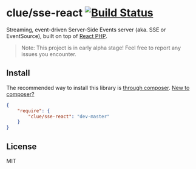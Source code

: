 # clue/sse-react [![Build Status](https://travis-ci.org/clue/php-sse-react.svg?branch=master)](https://travis-ci.org/clue/php-sse-react)

Streaming, event-driven Server-Side Events server (aka. SSE or EventSource), built on top of [React PHP](http://reactphp.org/).

> Note: This project is in early alpha stage! Feel free to report any issues you encounter.

## Install

The recommended way to install this library is [through composer](http://getcomposer.org). [New to composer?](http://getcomposer.org/doc/00-intro.md)

```JSON
{
    "require": {
        "clue/sse-react": "dev-master"
    }
}
```

## License

MIT
